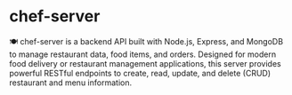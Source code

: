# chef-server
🍽️ chef-server is a backend API built with Node.js, Express, and MongoDB to manage restaurant data, food items, and orders. Designed for modern food delivery or restaurant management applications, this server provides powerful RESTful endpoints to create, read, update, and delete (CRUD) restaurant and menu information.
